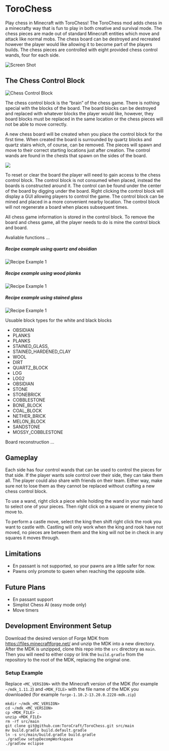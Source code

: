 
# ToroChess

Play chess in Minecraft with ToroChess!  The ToroChess mod adds chess in a minecrafty way that is fun to play in both creative and survival mode.  The chess pieces are made out of standard Minecraft entities which move and attack like normal mobs.  The chess board can be destroyed and recreated however the player would like allowing it to become part of the players builds.  The chess pieces are controlled with eight provided chess control wands, four for each side.

![Screen Shot](http://i.imgur.com/yN4Agb1.png)


## The Chess Control Block

![Chess Control Block](http://i.imgur.com/0bCjFzY.png)

The chess control block is the “brain” of the chess game.  There is nothing special with the blocks of the board.  The board blocks can be destroyed and replaced with whatever blocks the player would like, however, they board blocks must be replaced in the same location or the chess pieces will not be able to move correctly.

A new chess board will be created when you place the control block for the first time.  When created the board is surrounded by quartz blocks and quartz stairs which, of course, can be removed.  The pieces will spawn and move to their correct starting locations just after creation.  The control wands are found in the chests that spawn on the sides of the board.

<a href="http://i.imgur.com/M7egWqR.gifv" target="_blank"><img src="http://i.imgur.com/c0nBYmU.png/"></a>

To reset or clear the board the player will need to gain access to the chess control block.  The control block is not consumed when placed, instead the boards is constructed around it.  The control can be found under the center of the board by digging under the board.  Right clicking the control block will display a GUI allowing players to control the game. The control block can be mined and placed in a more convenient nearby location.  The control block will not regenerate a board when places subsequent times. 

All chess game information is stored in the control block. To remove the board and chess game, all the player needs to do is mine the control block and board. 

Avaliable functions ...

##### Recipe example using quartz and obsidian
![Recipe Example 1](http://i.imgur.com/A32HOAe.png)

##### Recipe example using wood planks
![Recipe Example 1](http://i.imgur.com/oU8ifEv.png)

##### Recipe example using stained glass
![Recipe Example 1](http://i.imgur.com/shGOnqT.png)

Usuable block types for the white and black blocks
- OBSIDIAN
- PLANKS
- PLANKS
- STAINED_GLASS,
- STAINED_HARDENED_CLAY
- WOOL
- DIRT
- QUARTZ_BLOCK
- LOG
- LOG2
- OBSIDIAN
- STONE
- STONEBRICK
- COBBLESTONE
- BONE_BLOCK
- COAL_BLOCK
- NETHER_BRICK
- MELON_BLOCK
- SANDSTONE
- MOSSY_COBBLESTONE

Board reconstruction ...

## Gameplay

Each side has four control wands that can be used to control the pieces for that side. If the player wants sole control over their side, they can take them all.  The player could also share with friends on their team.  Either way, make sure not to lose them as they cannot be replaced without crafting a new chess control block.

To use a wand, right click a piece while holding the wand in your main hand to select one of your pieces.  Then right click on a square or enemy piece to move to.

To perform a castle move, select the king then shift right click the rook you want to castle with.
Castling will only work when the king and rook have not moved, no pieces are between them and the king will not be in check in any squares it moves through.

## Limitations
- En passant is not supported, so your pawns are a little safer for now.
- Pawns only promote to queen when reaching the opposite side.

## Future Plans
- En passant support
- Simplist Chess AI (easy mode only)
- Move timers

## Development Environment Setup
Download the desired version of Forge MDK from https://files.minecraftforge.net/ and unzip the MDK into a new directory. After the MDK is unzipped, clone this repo into the `src` directory as `main`. Then you will need to either copy or link the `build.gradle` from the repository to the root of the MDK, replacing the original one. 

### Setup Example
Replace `<MC_VERSION>` with the Minecraft version of the MDK (for example `~/mdk_1.11.2`) and `<MDK_FILE>` with the file name of the MDK you downloaded (for example `forge-1.10.2-13.20.0.2228-mdk.zip`)

```
mkdir ~/mdk_<MC_VERSION>
cd ~/mdk_<MC_VERSION>
cp <MDK_FILE> .
unzip <MDK_FILE>
rm -rf src/main
git clone git@github.com:ToroCraft/ToroChess.git src/main
mv build.gradle build.default.gradle
ln -s src/main/build.gradle build.gradle
./gradlew setupDecompWorkspace
./gradlew eclipse
```

